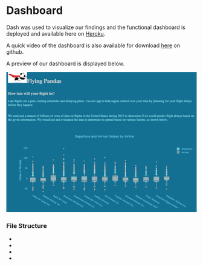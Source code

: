 # Dashboard

Dash was used to visualize our findings and the functional dashboard is deployed and available here on [Heroku](https://pandas-flight-dashboard.herokuapp.com/). 

A quick video of the dashboard is also available for download [here](https://github.com/Pandas-UFT/Pandas/blob/master/dashboard/dashboard.mp4) on github.

A preview of our dashboard is displayed below.

![dash_preview](https://github.com/Pandas-UFT/Pandas/blob/master/figures/dash_preview.png?raw=true)

### File Structure

*
*
*
*
